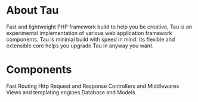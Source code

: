 # About Tau
Fast and lightweight PHP framework build to help you be creative, Tau is an experimental implementation of various web application framework components. Tau is minimal build with speed in mind. Its flexible and extensible core helps you upgrade Tau in anyway you want.

# Components

Fast Routing
Http Request and Response
Controllers and Middlewares
Views and templating engines
Database and Models

